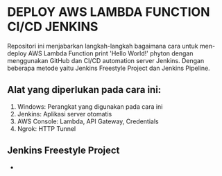 # DEPLOY AWS LAMBDA FUNCTION CI/CD JENKINS

Repositori ini menjabarkan langkah-langkah bagaimana cara untuk men-deploy AWS Lambda Function print 'Hello World!' phyton dengan menggunakan GitHub dan CI/CD automation server Jenkins. Dengan beberapa metode yaitu Jenkins Freestyle Project dan Jenkins Pipeline.

## Alat yang diperlukan pada cara ini:
  1. Windows: Perangkat yang digunakan pada cara ini
  2. Jenkins: Aplikasi server otomatis
  3. AWS Console: Lambda, API Gateway, Credentials
  4. Ngrok: HTTP Tunnel

## Jenkins Freestyle Project

* 
